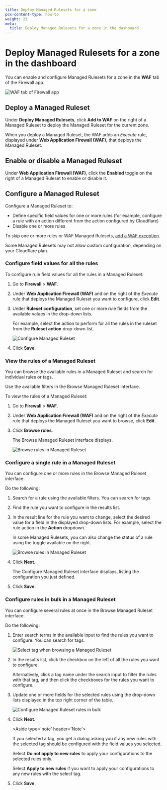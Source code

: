 ```yaml
---
title: Deploy Managed Rulesets for a zone
pcx-content-type: how-to
weight: 22
meta:
  title: Deploy Managed Rulesets for a zone in the dashboard
---
```


# Deploy Managed Rulesets for a zone in the dashboard

You can enable and configure Managed Rulesets for a zone in the **WAF** tab of the Firewall app.

![WAF tab of Firewall app](/waf/static/waf-managed-rules-tab.png)

## Deploy a Managed Ruleset

Under **Deploy Managed Rulesets**, click **Add to WAF** on the right of a Managed Ruleset to deploy the Managed Ruleset for the current zone.

When you deploy a Managed Ruleset, the WAF adds an *Execute* rule, displayed under **Web Application Firewall (WAF)**, that deploys the Managed Ruleset.

## Enable or disable a Managed Ruleset

Under **Web Application Firewall (WAF)**, click the **Enabled** toggle on the right of a Managed Ruleset to enable or disable it.

## Configure a Managed Ruleset

Configure a Managed Ruleset to:

*   Define specific field values for one or more rules (for example, configure a rule with an action different from the action configured by Cloudflare)
*   Disable one or more rules

To skip one or more rules or WAF Managed Rulesets, [add a WAF exception](/waf/managed-rulesets/waf-exceptions/).

<Aside type="note">

Some Managed Rulesets may not allow custom configuration, depending on your Cloudflare plan.

</Aside>

### Configure field values for all the rules

To configure rule field values for all the rules in a Managed Ruleset:

1.  Go to **Firewall** > **WAF**.

2.  Under **Web Application Firewall (WAF)** and on the right of the *Execute* rule that deploys the Managed Ruleset you want to configure, click **Edit**.

3.  Under **Ruleset configuration**, set one or more rule fields from the available values in the drop-down lists.

    For example, select the action to perform for all the rules in the ruleset from the **Ruleset action** drop-down list.

    ![Configure Managed Ruleset](/waf/static/waf-configure-ruleset.png)

4.  Click **Save**.

### View the rules of a Managed Ruleset

You can browse the available rules in a Managed Ruleset and search for individual rules or tags.

Use the available filters in the Browse Managed Ruleset interface.

To view the rules of a Managed Ruleset:

1.  Go to **Firewall** > **WAF**.

2.  Under **Web Application Firewall (WAF)** and on the right of the *Execute* rule that deploys the Managed Ruleset you want to browse, click **Edit**.

3.  Click **Browse rules**.

    The Browse Managed Ruleset interface displays.

    ![Browse rules in Managed Ruleset](/waf/static/waf-browse-rules.png)

### Configure a single rule in a Managed Ruleset

You can configure one or more rules in the Browse Managed Ruleset interface.

Do the following:

1.  Search for a rule using the available filters. You can search for tags.

2.  Find the rule you want to configure in the results list.

3.  In the result line for the rule you want to change, select the desired value for a field in the displayed drop-down lists. For example, select the rule action in the **Action** dropdown.

    In some Managed Rulesets, you can also change the status of a rule using the toggle available on the right.

    ![Browse rules in Managed Ruleset](/waf/static/waf-browse-rules.png)

4.  Click **Next**.

    The Configure Managed Ruleset interface displays, listing the configuration you just defined.

5.  Click **Save**.

### Configure rules in bulk in a Managed Ruleset

You can configure several rules at once in the Browse Managed Ruleset interface.

Do the following:

1.  Enter search terms in the available input to find the rules you want to configure. You can search for tags.

    ![Select tag when browsing a Managed Ruleset](/waf/static/waf-selected-tag.png)

2.  In the results list, click the checkbox on the left of all the rules you want to configure.

    Alternatively, click a tag name under the search input to filter the rules with that tag, and then click the checkboxes for the rules you want to configure.

3.  Update one or more fields for the selected rules using the drop-down lists displayed in the top right corner of the table.

    ![Configure Managed Ruleset rules in bulk](/waf/static/waf-modify-selected-rules.png)

4.  Click **Next**.

    \<Aside type='note' header='Note'>

    If you selected a tag, you get a dialog asking you if any new rules with the selected tag should be configured with the field values you selected.

    Select **Do not apply to new rules** to apply your configurations to the selected rules only.

    Select **Apply to new rules** if you want to apply your configurations to any new rules with the select tag.

     </Aside>

5.  Click **Save**.
